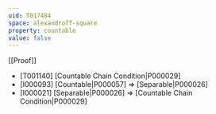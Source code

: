 ```yaml
---
uid: T017484
space: alexandroff-square
property: countable
value: false
---
```

[[Proof]]

* [T001140] [Countable Chain Condition|P000029]
* [I000093] [Countable|P000057] => [Separable|P000026]
* [I000021] [Separable|P000026] => [Countable Chain Condition|P000029]

